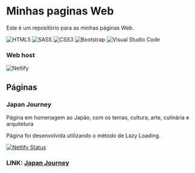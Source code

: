 <h1>Minhas paginas Web</h1>

<p>Este é um repositório para as minhas páginas Web.</p>

![HTML5](https://img.shields.io/badge/html5-%23E34F26.svg?style=for-the-badge&logo=html5&logoColor=white) ![SASS](https://img.shields.io/badge/SASS-hotpink.svg?style=for-the-badge&logo=SASS&logoColor=white) ![CSS3](https://img.shields.io/badge/css3-%231572B6.svg?style=for-the-badge&logo=css3&logoColor=white) ![Bootstrap](https://img.shields.io/badge/bootstrap-%238511FA.svg?style=for-the-badge&logo=bootstrap&logoColor=white) ![Visual Studio Code](https://img.shields.io/badge/Visual%20Studio%20Code-0078d7.svg?style=for-the-badge&logo=visual-studio-code&logoColor=white)

<h3>Web host</h3>

![Netlify](https://img.shields.io/badge/netlify-%23000000.svg?style=for-the-badge&logo=netlify&logoColor=#00C7B7)


<h2>Páginas</h2>

<h3>Japan Journey</h3>

<p>Página em homenagem ao Japão, com os temas, cultura, arte, culinária e arquitetura</p>

<p>Página foi desenvolvida utilizando o método de Lazy Loading.</p>

[![Netlify Status](https://api.netlify.com/api/v1/badges/44a5667b-d78c-43a0-9240-d0d248c2d700/deploy-status)](https://app.netlify.com/sites/japanjourney/deploys)

<h3>LINK: <a href="https://japanjourney.netlify.app">Japan Journey</a></h3>



